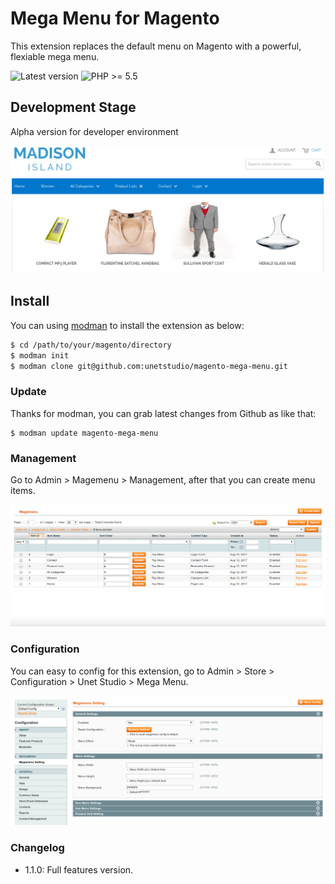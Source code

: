 Mega Menu for Magento
==================

This extension replaces the default menu on Magento with a powerful, flexiable mega menu.

![Latest version](https://img.shields.io/badge/latest-1.0.0-green.svg)
![PHP >= 5.5](https://img.shields.io/badge/php-%3E=5.5-green.svg)

Development Stage
--------------

Alpha version for developer environment

![images/megamenu.png](images/megamenu.png)

Install
------------

You can using [modman](https://github.com/colinmollenhour/modman) to install the extension as below:

```sh
$ cd /path/to/your/magento/directory
$ modman init
$ modman clone git@github.com:unetstudio/magento-mega-menu.git
```

### Update

Thanks for modman, you can grab latest changes from Github as like that:

```
$ modman update magento-mega-menu
```

### Management

Go to Admin > Magemenu > Management, after that you can create menu items.

![images/management.png](images/management.png)

### Configuration

You can easy to config for this extension, go to Admin > Store > Configuration > Unet Studio > Mega Menu.

![images/configuration.png](images/configuration.png)

### Changelog

- 1.1.0: Full features version.
